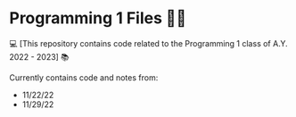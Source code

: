 # Programming 1 Files 👨‍💻
💻 [This repository contains code related to the Programming 1 class of A.Y. 2022 - 2023] 📚

Currently contains code and notes from:
- 11/22/22
- 11/29/22
